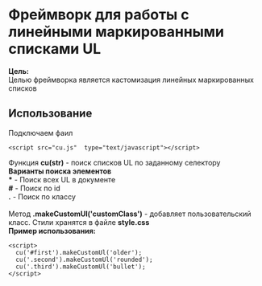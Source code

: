 # Фреймворк для работы с линейными маркированными списками UL
**Цель:** <br> 
Целью фреймворка является кастомизация линейных маркированных списков
## Использование
Подключаем фаил 
```
<script src="cu.js"  type="text/javascript"></script>
```
Функция **cu(str)** - поиск списков UL по заданному селектору <br>
**Варианты поиска элементов** <br>
__*__ - Поиск всех UL в документе <br>
__#__ - Поиск по id <br>
__.__ - Поиск по классу <br>
<br>
Метод **.makeCustomUl('customClass')** - добавляет пользовательский класс.
Стили хранятся в файле **style.css** <br>
**Пример использования:**
```
<script>
  cu('#first').makeCustomUl('older');
  cu('.second').makeCustomUl('rounded');
  cu('.third').makeCustomUl('bullet');
</script> 
```
